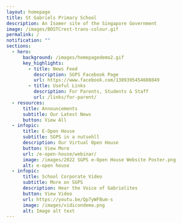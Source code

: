 ```yaml
---
layout: homepage
title: St Gabriels Primary School
description: An Isomer site of the Singapore Government
image: /images/BOSTCrest-trans-colour.gif
permalink: /
notification: ""
sections:
  - hero:
      background: /images/homepagedemo2.gif
      key_highlights:
        - title: News Feed
          description: SGPS Facebook Page
          url: https://www.facebook.com/1389395454608849
        - title: Useful Links
          description: For Parents, Students & Staff
          url: /links/for-parent/
  - resources:
      title: Announcements
      subtitle: Our Latest News
      button: View All
  - infopic:
      title: E-Open House
      subtitle: SGPS in a nutsehll
      description: Our Virtual Open House
      button: View More
      url: /e-open-house/webinar/
      image: /images/2022 SGPS e-Open House Website Poster.png
      alt: e-open house
  - infopic:
      title: School Corporate Video
      subtitle: More on SGPS
      description: Hear the Voice of Gabrielites
      button: View Video
      url: https://youtu.be/Qp7yWFBum-s
      image: /images/vidicondemo.png
      alt: Image alt text
---
```

